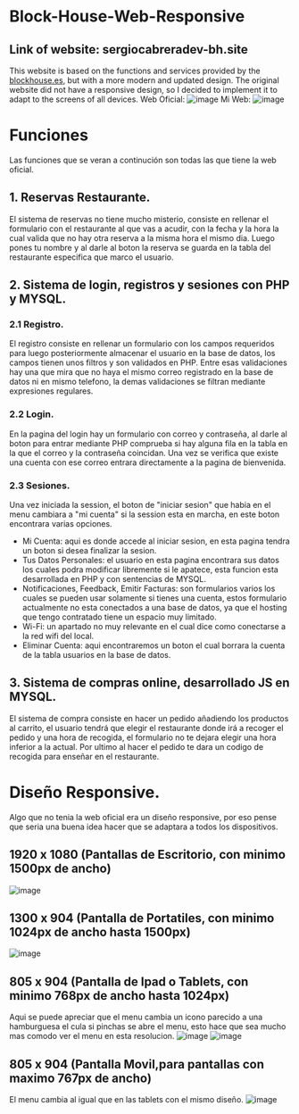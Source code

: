 # Block-House-Web-Responsive
## Link of website: sergiocabreradev-bh.site
This website is based on the functions and services provided by the [blockhouse.es](https://www.block-house.es/), but with a more modern and updated design. 
The original website did not have a responsive design, so I decided to implement it to adapt to the screens of all devices.
Web Oficial:
![image](https://github.com/SergioCabreraDev/Block-House-Web-Responsive/assets/126020976/a9d5fe89-b781-4ae1-b2be-d9e63e0acf4d)
Mi Web:
![image](https://github.com/SergioCabreraDev/Block-House-Web-Responsive/assets/126020976/f4837601-fdaf-42ec-bc3d-89216473abd8)
# Funciones 
Las funciones que se veran a continución son todas las que tiene la web oficial.
## 1. Reservas Restaurante.
El sistema de reservas no tiene mucho misterio, consiste en rellenar el formulario con el restaurante al que vas a acudir, con la fecha y la hora la cual valida que no hay otra reserva a la misma hora el mismo dia.
Luego pones tu nombre y al darle al boton la reserva se guarda en la tabla del restaurante especifica que marco el usuario.
## 2. Sistema de login, registros y sesiones con PHP y MYSQL.
 ### 2.1 Registro.
 El registro consiste en rellenar un formulario con los campos requeridos para luego posteriormente almacenar el usuario en la base de datos, los campos tienen unos filtros y son validados en PHP.
 Entre esas validaciones hay una que mira que no haya el mismo correo registrado en la base de datos ni en mismo telefono, la demas validaciones se filtran mediante expresiones regulares.
 ### 2.2 Login.
 En la pagina del login hay un formulario con correo y contraseña, al darle al boton para entrar mediante PHP comprueba si hay alguna fila en la tabla en la que el correo y la contraseña coincidan.
 Una vez se verifica que existe una cuenta con ese correo entrara directamente a la pagina de bienvenida.
 ### 2.3 Sesiones.
 Una vez iniciada la session, el boton de "iniciar sesion" que habia en el menu cambiara a "mi cuenta" si la session esta en marcha, en este boton encontrara varias opciones.
 - Mi Cuenta: aqui es donde accede al iniciar sesion, en esta pagina tendra un boton si desea finalizar la sesion.
 - Tus Datos Personales: el usuario en esta pagina encontrara sus datos los cuales podra modificar libremente si le apatece, esta funcion esta desarrollada en PHP y con sentencias de MYSQL.
 - Notificaciones, Feedback, Emitir Facturas: son formularios varios los cuales se pueden usar solamente si tienes una cuenta, estos formulario actualmente no esta conectados a una base de datos, ya que el hosting que tengo contratado tiene un espacio muy limitado.
 - Wi-Fi: un apartado no muy relevante en el cual dice como conectarse a la red wifi del local.
 - Eliminar Cuenta: aqui encontraremos un boton el cual borrara la cuenta de la tabla usuarios en la base de datos.
## 3. Sistema de compras online, desarrollado JS en MYSQL.
El sistema de compra consiste en hacer un pedido añadiendo los productos al carrito, el usuario tendrá que elegir el restaurante donde irá a recoger el pedido y una hora de recogida, el formulario no te dejara elegir una hora inferior a la actual.
Por ultimo al hacer el pedido te dara un codigo de recogida para enseñar en el restaurante.
# Diseño Responsive.
Algo que no tenia la web oficial era un diseño responsive, por eso pense que seria una buena idea hacer que se adaptara a todos los dispositivos.
## 1920 x 1080 (Pantallas de Escritorio, con minimo 1500px de ancho)
![image](https://github.com/SergioCabreraDev/Block-House-Web-Responsive/assets/126020976/21794e72-adbf-4ff2-bfc3-d6173932c216)
## 1300 x 904 (Pantalla de Portatiles, con minimo 1024px de ancho hasta 1500px)
![image](https://github.com/SergioCabreraDev/Block-House-Web-Responsive/assets/126020976/2e094672-5357-4197-a3e5-ec1062a4cc86)
## 805 x 904 (Pantalla de Ipad o Tablets, con minimo 768px de ancho hasta 1024px)
Aqui se puede apreciar que el menu cambia un icono parecido a una hamburguesa el cula si pinchas se abre el menu, esto hace que sea mucho mas comodo ver el menu en esta resolucion.
![image](https://github.com/SergioCabreraDev/Block-House-Web-Responsive/assets/126020976/1a39df64-09c7-4666-a152-35238aa695ad)
![image](https://github.com/SergioCabreraDev/Block-House-Web-Responsive/assets/126020976/db9a7a2d-22b1-414d-b03c-f4bba7b70c23)

## 805 x 904 (Pantalla Movil,para pantallas con maximo 767px de ancho)
El menu cambia al igual que en las tablets con el mismo diseño.
![image](https://github.com/SergioCabreraDev/Block-House-Web-Responsive/assets/126020976/a5210a3b-9921-4d01-84ab-14899eb300f7)
